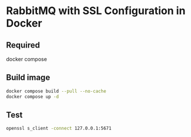 # RabbitMQ with SSL Configuration in Docker

## Required
docker compose

## Build image
```bash
docker compose build --pull --no-cache
docker compose up -d
```

## Test
```bash
openssl s_client -connect 127.0.0.1:5671
```
